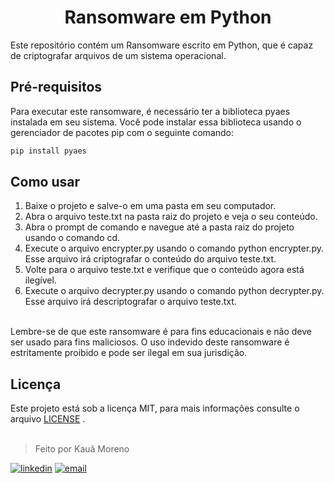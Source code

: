 <h1 align="center">Ransomware em Python</h1>
Este repositório contém um Ransomware escrito em Python, que é capaz de criptografar arquivos de um sistema operacional.

## Pré-requisitos
Para executar este ransomware, é necessário ter a biblioteca pyaes instalada em seu sistema. Você pode instalar essa biblioteca usando o gerenciador de pacotes pip com o seguinte comando:

~~~cmd
pip install pyaes
~~~

<div><div>

## Como usar
1. Baixe o projeto e salve-o em uma pasta em seu computador.
2. Abra o arquivo teste.txt na pasta raiz do projeto e veja o seu conteúdo.
3. Abra o prompt de comando e navegue até a pasta raiz do projeto usando o comando cd.
4. Execute o arquivo encrypter.py usando o comando python encrypter.py. Esse arquivo irá criptografar o conteúdo do arquivo teste.txt.
5. Volte para o arquivo teste.txt e verifique que o conteúdo agora está ilegível.
6. Execute o arquivo decrypter.py usando o comando python decrypter.py. Esse arquivo irá descriptografar o arquivo teste.txt.

<br>
Lembre-se de que este ransomware é para fins educacionais e não deve ser usado para fins maliciosos. O uso indevido deste ransomware é estritamente proibido e pode ser ilegal em sua jurisdição.

## Licença
Este projeto está sob a licença MIT, para mais informações consulte o arquivo [LICENSE](LICENSE) .
<br><br>

> Feito por Kauã Moreno 

[![linkedin](https://img.shields.io/badge/LinkedIn-0077B5?style=for-the-badge&logo=linkedin&logoColor=white)](https://www.linkedin.com/in/kauamoreno/)
[![email](https://img.shields.io/badge/Gmail-D14836?style=for-the-badge&logo=gmail&logoColor=white)](mailto:kaua.moreno2005@gmail.com)
